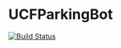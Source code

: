 ﻿# UCFParkingBot
 
[![Build Status](https://dev.azure.com/christiancampanaemard/UCF%20Parking%20Bot/_apis/build/status/UCF%20Parking%20Bot-Azure%20Functions%20for%20.NET-CI?branchName=master)](https://dev.azure.com/christiancampanaemard/UCF%20Parking%20Bot/_build/latest?definitionId=1&branchName=master)
